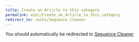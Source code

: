 ```yaml
---
title: Create an Article to this category
permalink: wiki/Create_an_Article_to_this_category
redirect_to: /wiki/Sequence_Cleaner
---
```


You should automatically be redirected to [Sequence Cleaner](/wiki/Sequence_Cleaner)
